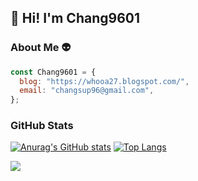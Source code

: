 ## 👋 Hi! I'm Chang9601 

### About Me 👽
```javascript
const Chang9601 = {
  blog: "https://whooa27.blogspot.com/",
  email: "changsup96@gmail.com",
};
```

### GitHub Stats
[![Anurag's GitHub stats](https://github-readme-stats.vercel.app/api?username=Chang9601&theme=github_dark)](https://github.com/anuraghazra/github-readme-stats)
[![Top Langs](https://github-readme-stats.vercel.app/api/top-langs/?username=Chang9601&theme=github_dark)](https://github.com/anuraghazra/github-readme-stats)

![](https://komarev.com/ghpvc/?username=Chang9601&color=grey&label=visitors)

<!--
**Chang9601/Chang9601** is a ✨ _special_ ✨ repository because its `README.md` (this file) appears on your GitHub profile.

Here are some ideas to get you started:

- 🔭 I’m currently working on ...
- 🌱 I’m currently learning ...
- 👯 I’m looking to collaborate on ...
- 🤔 I’m looking for help with ...
- 💬 Ask me about ...
- 📫 How to reach me: ...
- 😄 Pronouns: ...
- ⚡ Fun fact: ...
-->
